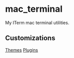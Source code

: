 # mac_terminal
My ITerm mac terminal utilities. 


## Customizations
[Themes](https://github.com/MohamedElashri/mac_terminal/tree/main/Themes)
[Plugins](https://github.com/MohamedElashri/mac_terminal/tree/main/Code)
